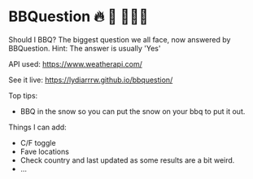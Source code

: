 # BBQuestion 🔥 🍗 👩🏻‍🍳

Should I BBQ? The biggest question we all face, now answered by BBQuestion. Hint: The answer is usually 'Yes'

API used: https://www.weatherapi.com/

See it live: https://lydiarrrw.github.io/bbquestion/

Top tips:
 * BBQ in the snow so you can put the snow on your bbq to put it out. 


Things I can add:
* C/F toggle
* Fave locations
* Check country and last updated as some results are a bit weird.
* ...
